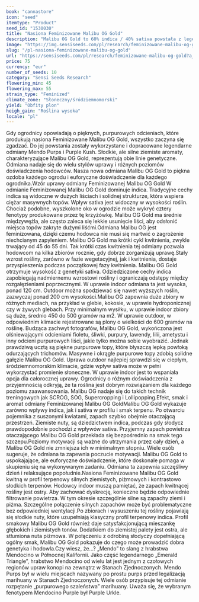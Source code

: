 ```yaml
---
book: "cannastore"
icon: "seed"
itemtype: "Product"
seed_id: "1530030"
title: "Nasiona Feminizowane Malibu OG Gold"
description: "Malibu OG Gold to 60% indica / 40% sativa powstała z legendarnej genetyki. Lepkie purpurowe topy dojrzewają do dużych plonów po 45 do 55 dni kwitnienia."
image: "https://img.sensiseeds.com/pl/research/feminizowane-malibu-og-gold-image.png"
slug: "/pl-nasiona-feminizowane-malibu-og-gold"
url: "https://sensiseeds.com/pl/research/feminizowane-malibu-og-gold?a_aid=cannastore"
price: 75
currency: "eur"
number_of_seeds: 10
category: "Sensi Seeds Research"
flowering_min: 45
flowering_max: 55
strain_type: "Feminized"
climate_zone: "Słoneczny/śródziemnomorski"
yield: "Obfity plon"
heigh_gain: "Roślina wysoka"
locale: "pl"
---
```

Gdy ogrodnicy opowiadają o pięknych, purpurowych odcieniach, które produkują nasiona Feminizowane Malibu OG Gold, wszystko zaczyna się zgadzać. Do jej powstania zostały wykorzystane i dopracowane legendarne odmiany Mendo Purps i Purple Kush. Słodkie, ale silne ziemiste aromaty, charakteryzujące Malibu OG Gold, reprezentują obie linie genetyczne. Odmiana nadaje się do wielu stylów uprawy i różnych poziomów doświadczenia hodowców. Nasza nowa odmiana Malibu OG Gold to piękna ozdoba każdego ogrodu i euforyczne doświadczenie dla każdego ogrodnika.Wzór uprawy odmiany Feminizowanej Malibu OG Gold W odmianie Feminizowanej Malibu OG Gold dominuje indica. Tradycyjne cechy indica są widoczne w dużych liściach i solidnej strukturze, która wspiera ciężar masywnych topów. Wpływ sativa jest widoczny w wysokości roślin. Chociaż podobne, wyszkolone oko w ogrodzie może wykryć cztery fenotypy produkowane przez tę krzyżówkę. Malibu OG Gold ma średnie międzywęźla, ale często zaleca się lekkie usunięcie liści, aby odsłonić miejsca topów zakryte dużymi liśćmi.Odmiana Malibu OG jest feminizowana, dzięki czemu hodowca nie musi się martwić o zagrożenie niechcianym zapyleniem. Malibu OG Gold ma krótki cykl kwitnienia, zwykle trwający od 45 do 55 dni. Tak krótki czas kwitnienia tej odmiany pozwala hodowcom na kilka zbiorów rocznie, gdy dobrze zorganizują uprawę.Stały wzrost rośliny, zarówno w fazie wegetacyjnej, jak i kwitnienia, dostaje przyspieszenia podczas początkowej fazy kwitnienia. Malibu OG Gold otrzymuje wysokość z genetyki sativa. Odziedziczone cechy indica zapobiegają nadmiernemu wzrostowi rośliny i ograniczają odstępy między rozgałęzieniami poprzecznymi. W uprawie indoor odmiana ta jest wysoka, ponad 120 cm. Outdoor można spodziewać się nawet wyższych roślin, zazwyczaj ponad 200 cm wysokości.Malibu OG zapewnia duże zbiory w różnych mediach, na przykład w glebie, kokosie, w uprawie hydroponicznej czy w żywych glebach. Przy minimalnym wysiłku, w uprawie indoor zbiory są duże, średnio 450 do 500 gramów na m2. W uprawie outdoor, w odpowiednim klimacie rejestrowane są plony o wielkości do 600 gramów na roślinę. Budząca zachwyt fotografów, Malibu OG Gold, wykończona jest olśniewającymi odcieniami fioletu, śliwki, purpury, lawendy, lilii, ametystu i inny odcieni purpurowych liści, jakie tylko można sobie wyobrazić. Jednak prawdziwą ucztą są piękne purpurowe topy, które błyszczą lepką powłoką odurzających trichomów. Masywne i okrągłe purpurowe topy zdobią solidne gałęzie Malibu OG Gold. Uprawa outdoor najlepiej sprawdzi się w ciepłym, śródziemnomorskim klimacie, gdzie wpływ sativa może w pełni wykorzystać promienie słoneczne. W uprawie indoor jest to wspaniała opcja dla całorocznej uprawy. Ogrodnicy o różnym doświadczenia z przyjemnością odkryją, że ta roślina jest dobrym rozwiązaniem dla każdego poziomu zaawansowania. Malibu OG nadaje się do takich technik treningowych jak SCROG, SOG, Supercropping i Lollipopping.Efekt, smak i aromat odmiany Feminizowanej Malibu OG GoldMalibu OG Gold wykazuje zarówno wpływy indica, jak i sativa w profilu i smak terpenu. Po otwarciu pojemnika z suszonymi kwiatami, zapach szybko obejmie otaczającą przestrzeń. Ziemiste nuty, są dziedzictwem indica, podczas gdy słodycz prawdopodobnie pochodzi z wpływów sativa. Przyjemny zapach powietrza otaczającego Malibu OG Gold przekłada się bezpośrednio na smak tego szczepu.Poziomy motywacji są ważne do utrzymania przez cały dzień, a Malibu OG Gold nie zmniejsza ich w minimalnym stopniu. Wiele osób sugeruje, że odmiana ta zapewnia poczucie motywacji. Malibu OG Gold to uspokajające, ale euforyczne doświadczenie, które doskonale pomaga w skupieniu się na wykonywanym zadaniu. Odmiana ta zapewnia szczęśliwy dzień i relaksujące popołudnie.Nasiona Feminizowane Malibu OG Gold kwitną w profil terpenowy silnych ziemistych, piżmowych i kontrastowo słodkich terpenów. Hodowcy indoor muszą pamiętać, że zapach kwitnącej rośliny jest ostry. Aby zachować dyskrecję, konieczne będzie odpowiednie filtrowanie powietrza. W tym okresie szczególnie silne są zapachy ziemi i piżma. Szczególne połączenie silnych zapachów może być problematyczne bez odpowiedniej wentylacji.Po zbiorach i wysuszeniu tej rośliny pojawiają się słodkie nuty, które uzupełniają klasyczny profil terpenowy indica. Profil smakowy Malibu OG Gold również daje satysfakcjonującą mieszankę głębokich i ziemistych tonów. Dodatkiem do ziemistej palety jest ostra, ale stłumiona nuta piżmowa. W połączeniu z odrobiną słodyczy dopełniającą ogólny smak, Malibu OG Gold pokazuje do czego może prowadzić dobra genetyka i hodowla.Czy wiesz, że…? „Mendo” to slang z hrabstwa Mendocino w Północnej Kalifornii. Jako część legendarnego „Emerald Triangle”, hrabstwo Mendocino od wielu lat jest jednym z czołowych regionów upraw konopi na zewnątrz w Stanach Zjednoczonych. Mendo Purps był w wielu miejscach nazywany po prostu purps przed legalizacją marihuany w Stanach Zjednoczonych. Wiele osób przypisuje tej odmianie rozpętanie „purpurowego szaleństwa” marihuany. Uważa się, że wybranym fenotypem Mendocino Purple był Purple Urkle.
